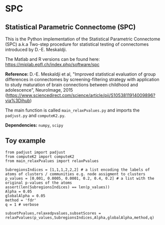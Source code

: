 # SPC

## Statistical Parametric Connectome (SPC)

This is the Python implementation of the Statistical Parametric Connectome (SPC) a.k.a Two-step procedure for statistical testing of connectomes introduced by D.-E. Meskaldji.

The Matlab and R versions can be found here: https://miplab.epfl.ch/index.php/software/spc

**Reference:** D.-E. Meskaldji et al, "Improved statistical evaluation of group differences in connectomes by screening-filtering strategy with application to study maturation of brain connections between childhood and adolescence", NeuroImage, 2015 (https://www.sciencedirect.com/science/article/pii/S1053811914009896?via%3Dihub)


The main function is called `main_relaxPvalues.py` and imports the `padjust.py` and `computeK2.py`.

**Dependencies:** `numpy`, `scipy`


## Toy example

```
from padjust import padjust
from computeK2 import computeK2
from main_relaxPvalues import relaxPvalues
    
SubregionsIndices = [1,1,1,2,2,2] # a list encoding the labels of atoms of clusters / communities e.g. node assigment to clusters
p_values = [0.001, 0.0005, 0.0001, 0.2, 0.4, 0.2] # a list with the original p-values of the atoms
assert(len(SubregionsIndices) == len(p_values))
Alpha = 0.05
globalAlpha = 0.05
method = 'fdr'
q = 1 # verbose

subsetPvalues,relaxedpvalues,subsetScores = relaxPvalues(p_values,SubregionsIndices,Alpha,globalAlpha,method,q)
```
